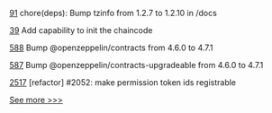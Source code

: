 
[91](https://github.com/hyperledger/aries-staticagent-python/pull/91) chore(deps): Bump tzinfo from 1.2.7 to 1.2.10 in /docs

[39](https://github.com/hyperledger-labs/hlf-connector/pull/39) Add capability to init the chaincode

[588](https://github.com/hyperledger-labs/blockchain-carbon-accounting/pull/588) Bump @openzeppelin/contracts from 4.6.0 to 4.7.1

[587](https://github.com/hyperledger-labs/blockchain-carbon-accounting/pull/587) Bump @openzeppelin/contracts-upgradeable from 4.6.0 to 4.7.1

[2517](https://github.com/hyperledger/iroha/pull/2517) [refactor] #2052: make permission token ids registrable


[See more >>>](https://start-here.hyperledger.org/pull-requests)
